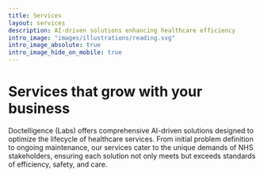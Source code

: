 ```yaml
---
title: Services
layout: services
description: AI-driven solutions enhancing healthcare efficiency
intro_image: "images/illustrations/reading.svg"
intro_image_absolute: true
intro_image_hide_on_mobile: true
---
```


# Services that grow with your business

Doctelligence (Labs) offers comprehensive AI-driven solutions designed to optimize the lifecycle of healthcare services. From initial problem definition to ongoing maintenance, our services cater to the unique demands of NHS stakeholders, ensuring each solution not only meets but exceeds standards of efficiency, safety, and care.
